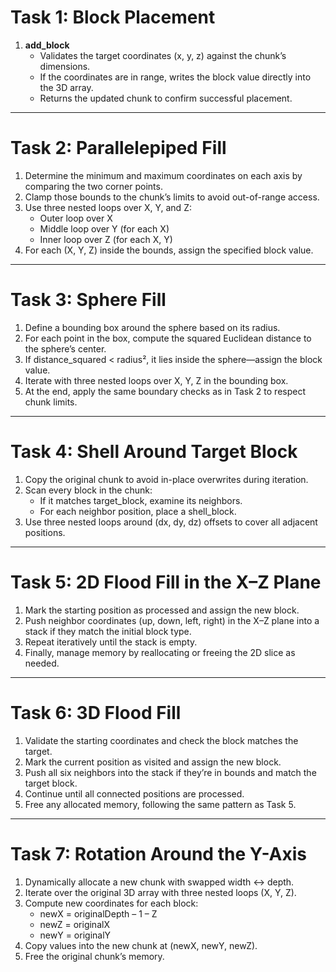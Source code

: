 # Task 1: Block Placement

1. **add_block**  
   - Validates the target coordinates (x, y, z) against the chunk’s dimensions.  
   - If the coordinates are in range, writes the block value directly into the 3D array.  
   - Returns the updated chunk to confirm successful placement.

---

# Task 2: Parallelepiped Fill

1. Determine the minimum and maximum coordinates on each axis by comparing the two corner points.  
2. Clamp those bounds to the chunk’s limits to avoid out-of-range access.  
3. Use three nested loops over X, Y, and Z:  
   - Outer loop over X  
   - Middle loop over Y (for each X)  
   - Inner loop over Z (for each X, Y)  
4. For each (X, Y, Z) inside the bounds, assign the specified block value.

---

# Task 3: Sphere Fill

1. Define a bounding box around the sphere based on its radius.  
2. For each point in the box, compute the squared Euclidean distance to the sphere’s center.  
3. If distance_squared < radius², it lies inside the sphere—assign the block value.  
4. Iterate with three nested loops over X, Y, Z in the bounding box.  
5. At the end, apply the same boundary checks as in Task 2 to respect chunk limits.

---

# Task 4: Shell Around Target Block

1. Copy the original chunk to avoid in-place overwrites during iteration.  
2. Scan every block in the chunk:  
   - If it matches target_block, examine its neighbors.  
   - For each neighbor position, place a shell_block.  
3. Use three nested loops around (dx, dy, dz) offsets to cover all adjacent positions.

---

# Task 5: 2D Flood Fill in the X–Z Plane

1. Mark the starting position as processed and assign the new block.  
2. Push neighbor coordinates (up, down, left, right) in the X–Z plane into a stack if they match the initial block type.  
3. Repeat iteratively until the stack is empty.  
4. Finally, manage memory by reallocating or freeing the 2D slice as needed.

---

# Task 6: 3D Flood Fill

1. Validate the starting coordinates and check the block matches the target.  
2. Mark the current position as visited and assign the new block.  
3. Push all six neighbors into the stack if they’re in bounds and match the target block.  
4. Continue until all connected positions are processed.  
5. Free any allocated memory, following the same pattern as Task 5.

---

# Task 7: Rotation Around the Y-Axis

1. Dynamically allocate a new chunk with swapped width ↔ depth.  
2. Iterate over the original 3D array with three nested loops (X, Y, Z).  
3. Compute new coordinates for each block:  
   - newX = originalDepth – 1 – Z  
   - newZ = originalX  
   - newY = originalY  
4. Copy values into the new chunk at (newX, newY, newZ).  
5. Free the original chunk’s memory.

